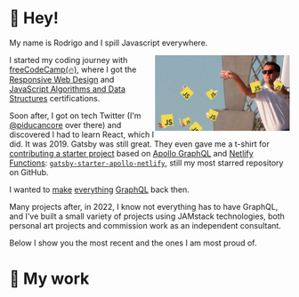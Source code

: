 # 👋 Hey!

My name is Rodrigo and I spill Javascript everywhere.

<img style="width: 48%;" align="right" src="https://raw.githubusercontent.com/piducancore/piducancore/main/wolf-of-javascript.png">

I started my coding journey with [freeCodeCamp(🔥)](https://www.freecodecamp.org), where I got the [Responsive Web Design](https://www.freecodecamp.org/certification/piducancore/responsive-web-design) and [JavaScript Algorithms and Data Structures](https://www.freecodecamp.org/certification/piducancore/javascript-algorithms-and-data-structures) certifications.

Soon after, I got on tech Twitter (I'm [@piducancore](https://twitter.com/piducancore) over there) and discovered I had to learn React, which I did. It was 2019. Gatsby was still great. They even gave me a t-shirt for [contributing a starter project](https://github.com/gatsbyjs/gatsby/pull/16117) based on [Apollo GraphQL](https://www.apollographql.com/) and [Netlify Functions](https://www.netlify.com/products/functions/): [`gatsby-starter-apollo-netlify`](https://github.com/piducancore/gatsby-starter-apollo-netlify), still my most starred repository on GitHub.

I wanted to [make]() [everything]() [GraphQL]() back then.

Many projects after, in 2022, I know not everything has to have GraphQL, and I've built a small variety of projects using JAMstack technologies, both personal art projects and commission work as an independent consultant.

Below I show you the most recent and the ones I am most proud of.

# 👷 My work

<!--
**piducancore/piducancore** is a ✨ _special_ ✨ repository because its `README.md` (this file) appears on your GitHub profile.

Here are some ideas to [get you started:]()

- 🔭 I’m currently working on ...
- 🌱 I’m currently learning ...
- 👯 I’m looking to collaborate on ...
- 🤔 I’m looking for help with ...
- 💬 Ask me about ...
- 📫 How to reach me: ...
- 😄 Pronouns: ...
- ⚡ Fun fact: ...
-->
